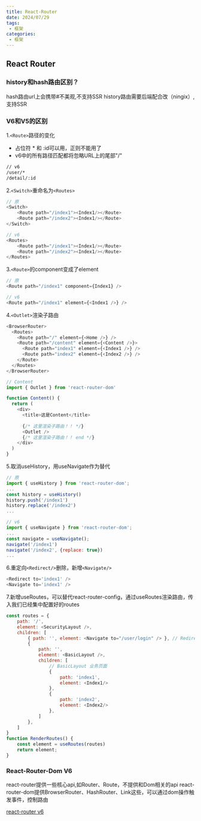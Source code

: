 ```yaml
---
title: React-Router
date: 2024/07/29
tags:
 - 框架
categories:
 - 框架
---
```


## React Router

### history和hash路由区别？

hash路由url上会携带#不美观,不支持SSR
history路由需要后端配合改（ningix）,支持SSR

### V6和V5的区别

1.`<Route>`路径的变化

* 占位符 * 和 :id可以用，正则不能用了
* v6中的所有路径匹配都将忽略URL上的尾部"/"

```bash
// v6
/user/*
/detail/:id
```

2.`<Switch>`重命名为`<Routes>`

```js
// 原
<Switch>
    <Route path="/index1"><Index1/></Route>
    <Route path="/index2"><Index1/></Route>
</Switch>

// v6
<Routes>
    <Route path="/index1"><Index1/></Route>
    <Route path="/index2"><Index1/></Route>
</Routes>
```

3.`<Route>`的component变成了element

```js
// 原
<Route path="/index1" component={Index1} />

// v6
<Route path="/index1" element={<Index1 />} />
```

4.`<Outlet>`渲染子路由

```js
<BrowserRouter>
  <Routes>
    <Route path="/" element={<Home />} />
    <Route path="/content" element={<Content />}>
      <Route path="index1" element={<Index1 />} />
      <Route path="index2" element={<Index2 />} />
    </Route>
  </Routes>
</BrowserRouter>

// Content
import { Outlet } from 'react-router-dom'

function Content() {
  return (
    <div>
      <title>这是Content</title>
      
      {/* 这里渲染子路由！！ */}
      <Outlet />
      {/* 这里渲染子路由！！ end */}
    </div>
  )
}
```

5.取消useHistory，用useNavigate作为替代

```js
// 原
import { useHistory } from 'react-router-dom';
...
const history = useHistory()
history.push('/index1')
history.replace('/index2')
...

// v6
import { useNavigate } from 'react-router-dom';
...
const navigate = useNavigate();
navigate('/index1')
navigate('/index2', {replace: true})
...
```

6.重定向`<Redirect/>`删除，新增`<Navigate/>`

```js
<Redirect to='index1' />
<Navigate to='index1' />
```

7.新增useRoutes，可以替代react-router-config，通过useRoutes渲染路由，传入我们已经集中配置好的routes

```js
const routes = {
    path: '/',
    element: <SecurityLayout />,
    children: [
        { path: '', element: <Navigate to="/user/login" /> }, // Redirect 重定向！
        {
            path: '',
            element: <BasicLayout />,
            children: [
                // BasicLayout 业务页面
                {
                    path: 'index1',
                    element: <Index1/>
                },
                {
                    path: 'index2',
                    element: <Index2/>
                },
            ]
        },
    ]
}
function RenderRoutes() {
    const element = useRoutes(routes)
    return element;
}
```

### React-Router-Dom V6

react-router提供一些核心api,如Router、Route，不提供和Dom相关的api
react-router-dom提供BrowserRouter、HashRouter、Link这些，可以通过dom操作触发事件，控制路由

[react-router v6](https://juejin.cn/post/7052933770260938783)